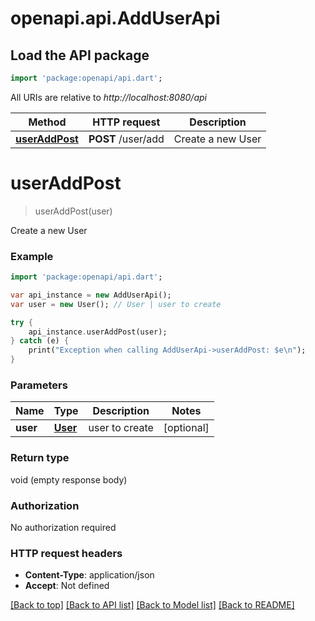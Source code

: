 # openapi.api.AddUserApi

## Load the API package
```dart
import 'package:openapi/api.dart';
```

All URIs are relative to *http://localhost:8080/api*

Method | HTTP request | Description
------------- | ------------- | -------------
[**userAddPost**](AddUserApi.md#userAddPost) | **POST** /user/add | Create a new User


# **userAddPost**
> userAddPost(user)

Create a new User

### Example 
```dart
import 'package:openapi/api.dart';

var api_instance = new AddUserApi();
var user = new User(); // User | user to create

try { 
    api_instance.userAddPost(user);
} catch (e) {
    print("Exception when calling AddUserApi->userAddPost: $e\n");
}
```

### Parameters

Name | Type | Description  | Notes
------------- | ------------- | ------------- | -------------
 **user** | [**User**](User.md)| user to create | [optional] 

### Return type

void (empty response body)

### Authorization

No authorization required

### HTTP request headers

 - **Content-Type**: application/json
 - **Accept**: Not defined

[[Back to top]](#) [[Back to API list]](../README.md#documentation-for-api-endpoints) [[Back to Model list]](../README.md#documentation-for-models) [[Back to README]](../README.md)

